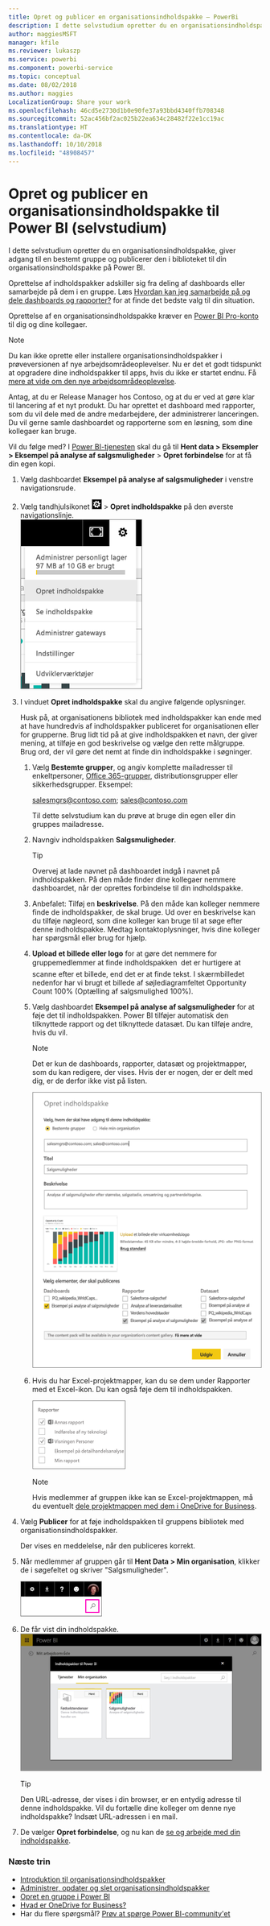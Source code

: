 ```yaml
---
title: Opret og publicer en organisationsindholdspakke – PowerBi
description: I dette selvstudium opretter du en organisationsindholdspakke, begrænser adgangen til en bestemt gruppe og publicerer den i biblioteket til din organisationsindholdspakke på Power BI.
author: maggiesMSFT
manager: kfile
ms.reviewer: lukaszp
ms.service: powerbi
ms.component: powerbi-service
ms.topic: conceptual
ms.date: 08/02/2018
ms.author: maggies
LocalizationGroup: Share your work
ms.openlocfilehash: 46cd5e2730d1b0e90fe37a93bbd4340ffb708348
ms.sourcegitcommit: 52ac456bf2ac025b22ea634c28482f22e1cc19ac
ms.translationtype: HT
ms.contentlocale: da-DK
ms.lasthandoff: 10/10/2018
ms.locfileid: "48908457"
---
```

# <a name="create-and-publish-a-power-bi-organizational-content-pack-tutorial"></a>Opret og publicer en organisationsindholdspakke til Power BI (selvstudium)

I dette selvstudium opretter du en organisationsindholdspakke, giver adgang til en bestemt gruppe og publicerer den i biblioteket til din organisationsindholdspakke på Power BI.

Oprettelse af indholdspakker adskiller sig fra deling af dashboards eller samarbejde på dem i en gruppe. Læs [Hvordan kan jeg samarbejde på og dele dashboards og rapporter?](service-how-to-collaborate-distribute-dashboards-reports.md) for at finde det bedste valg til din situation.

Oprettelse af en organisationsindholdspakke kræver en [Power BI Pro-konto](https://powerbi.microsoft.com/pricing) til dig og dine kollegaer. 

> [!NOTE]
> Du kan ikke oprette eller installere organisationsindholdspakker i prøveversionen af nye arbejdsområdeoplevelser. Nu er det et godt tidspunkt at opgradere dine indholdspakker til apps, hvis du ikke er startet endnu. Få [mere at vide om den nye arbejdsområdeoplevelse](service-create-the-new-workspaces.md).
> 

Antag, at du er Release Manager hos Contoso, og at du er ved at gøre klar til lancering af et nyt produkt.  Du har oprettet et dashboard med rapporter, som du vil dele med de andre medarbejdere, der administrerer lanceringen. Du vil gerne samle dashboardet og rapporterne som en løsning, som dine kollegaer kan bruge. 

Vil du følge med? I [Power BI-tjenesten](https://powerbi.com) skal du gå til **Hent data > Eksempler > Eksempel på analyse af salgsmuligheder** > **Opret forbindelse** for at få din egen kopi. 

1. Vælg dashboardet **Eksempel på analyse af salgsmuligheder** i venstre navigationsrude.
2. Vælg tandhjulsikonet ![](media/service-organizational-content-pack-create-and-publish/cog.png) > **Opret indholdspakke** på den øverste navigationslinje.    
   ![](media/service-organizational-content-pack-create-and-publish/pbi_create_contpk.png)
3. I vinduet **Opret indholdspakke** skal du angive følgende oplysninger.  
   
   Husk på, at organisationens bibliotek med indholdspakker kan ende med at have hundredvis af indholdspakker publiceret for organisationen eller for grupperne. Brug lidt tid på at give indholdspakken et navn, der giver mening, at tilføje en god beskrivelse og vælge den rette målgruppe.  Brug ord, der vil gøre det nemt at finde din indholdspakke i søgninger.
   
   1. Vælg **Bestemte grupper**, og angiv komplette mailadresser til enkeltpersoner, [Office 365-grupper](https://support.office.com/article/Create-a-group-in-Office-365-7124dc4c-1de9-40d4-b096-e8add19209e9), distributionsgrupper eller sikkerhedsgrupper. Eksempel:
      
        salesmgrs@contoso.com; sales@contoso.com
      
      Til dette selvstudium kan du prøve at bruge din egen eller din gruppes mailadresse.
   
   2. Navngiv indholdspakken **Salgsmuligheder**.
   
      > [!TIP]
      > Overvej at lade navnet på dashboardet indgå i navnet på indholdspakken. På den måde finder dine kollegaer nemmere dashboardet, når der oprettes forbindelse til din indholdspakke.
      > 
      > 
   
   3. Anbefalet: Tilføj en **beskrivelse**. På den måde kan kolleger nemmere finde de indholdspakker, de skal bruge. Ud over en beskrivelse kan du tilføje nøgleord, som dine kolleger kan bruge til at søge efter denne indholdspakke. Medtag kontaktoplysninger, hvis dine kolleger har spørgsmål eller brug for hjælp.
   
   4. **Upload et billede eller logo** for at gøre det nemmere for gruppemedlemmer at finde indholdspakken &#151; det er hurtigere at scanne efter et billede, end det er at finde tekst. I skærmbilledet nedenfor har vi brugt et billede af søjlediagramfeltet Opportunity Count 100% (Optælling af salgsmulighed 100%).
   
   5. Vælg dashboardet **Eksempel på analyse af salgsmuligheder** for at føje det til indholdspakken.  Power BI tilføjer automatisk den tilknyttede rapport og det tilknyttede datasæt. Du kan tilføje andre, hvis du vil.
   
      > [!NOTE]
      >  Det er kun de dashboards, rapporter, datasæt og projektmapper, som du kan redigere, der vises. Hvis der er nogen, der er delt med dig, er de derfor ikke vist på listen.
      > 
      > 
   
      ![](media/service-organizational-content-pack-create-and-publish/cpwindow.png) 
   
   6. Hvis du har Excel-projektmapper, kan du se dem under Rapporter med et Excel-ikon. Du kan også føje dem til indholdspakken.
   
      ![](media/service-organizational-content-pack-create-and-publish/pbi_orgcontpkexcel.png)
   
      > [!NOTE]
      > Hvis medlemmer af gruppen ikke kan se Excel-projektmappen, må du eventuelt [dele projektmappen med dem i OneDrive for Business](https://support.office.com/en-us/article/Share-documents-or-folders-in-Office-365-1fe37332-0f9a-4719-970e-d2578da4941c).
      > 
      > 
4. Vælg **Publicer** for at føje indholdspakken til gruppens bibliotek med organisationsindholdspakker.  
   
   Der vises en meddelelse, når den publiceres korrekt. 
5. Når medlemmer af gruppen går til **Hent Data > Min organisation**, klikker de i søgefeltet og skriver "Salgsmuligheder".
   
   ![](media/service-organizational-content-pack-create-and-publish/cp_searchbox.png) 
6. De får vist din indholdspakke.  
   ![](media/service-organizational-content-pack-create-and-publish/powerbi-find-content-pack-organization.png) 
   
   > [!TIP]
   > Den URL-adresse, der vises i din browser, er en entydig adresse til denne indholdspakke.  Vil du fortælle dine kolleger om denne nye indholdspakke?  Indsæt URL-adressen i en mail.
   > 
   > 
7. De vælger **Opret forbindelse**, og nu kan de [se og arbejde med din indholdspakke](service-organizational-content-pack-copy-refresh-access.md). 

### <a name="next-steps"></a>Næste trin
* [Introduktion til organisationsindholdspakker](service-organizational-content-pack-introduction.md)  
* [Administrer, opdater og slet organisationsindholdspakker](service-organizational-content-pack-manage-update-delete.md)  
* [Opret en gruppe i Power BI](service-create-distribute-apps.md)  
* [Hvad er OneDrive for Business?](https://support.office.com/en-us/article/What-is-OneDrive-for-Business-187f90af-056f-47c0-9656-cc0ddca7fdc2)
* Har du flere spørgsmål? [Prøv at spørge Power BI-community'et](http://community.powerbi.com/)


